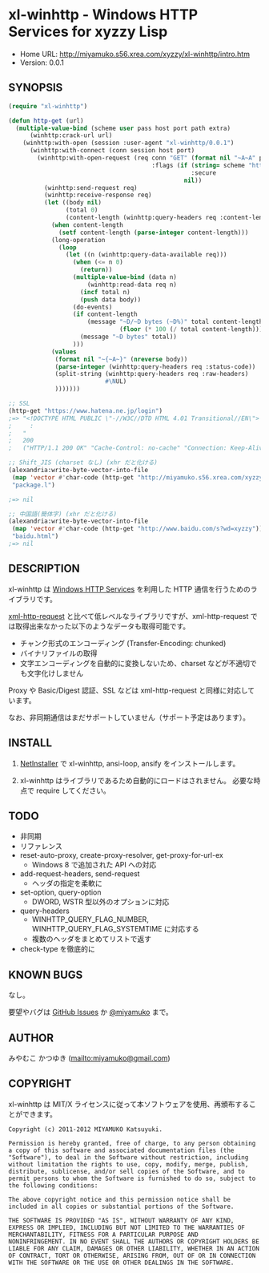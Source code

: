# xl-winhttp - Windows HTTP Services for xyzzy Lisp

* Home URL: http://miyamuko.s56.xrea.com/xyzzy/xl-winhttp/intro.htm
* Version: 0.0.1


## SYNOPSIS

```lisp
(require "xl-winhttp")

(defun http-get (url)
  (multiple-value-bind (scheme user pass host port path extra)
      (winhttp:crack-url url)
    (winhttp:with-open (session :user-agent "xl-winhttp/0.0.1")
      (winhttp:with-connect (conn session host port)
        (winhttp:with-open-request (req conn "GET" (format nil "~A~A" path (or extra ""))
                                        :flags (if (string= scheme "https")
                                                   :secure
                                                 nil))
          (winhttp:send-request req)
          (winhttp:receive-response req)
          (let ((body nil)
                (total 0)
                (content-length (winhttp:query-headers req :content-length)))
            (when content-length
              (setf content-length (parse-integer content-length)))
            (long-operation
              (loop
                (let ((n (winhttp:query-data-available req)))
                  (when (<= n 0)
                    (return))
                  (multiple-value-bind (data n)
                      (winhttp:read-data req n)
                    (incf total n)
                    (push data body))
                  (do-events)
                  (if content-length
                      (message "~D/~D bytes (~D%)" total content-length
                               (floor (* 100 (/ total content-length))))
                    (message "~D bytes" total))
                  )))
            (values
             (format nil "~{~A~}" (nreverse body))
             (parse-integer (winhttp:query-headers req :status-code))
             (split-string (winhttp:query-headers req :raw-headers)
                           #\NUL)
             )))))))

;; SSL
(http-get "https://www.hatena.ne.jp/login")
;=> "<!DOCTYPE HTML PUBLIC \"-//W3C//DTD HTML 4.01 Transitional//EN\">
;     :
;   "
;   200
;   ("HTTP/1.1 200 OK" "Cache-Control: no-cache" "Connection: Keep-Alive" ...)

;; Shift_JIS (charset なし) (xhr だと化ける)
(alexandria:write-byte-vector-into-file
 (map 'vector #'char-code (http-get "http://miyamuko.s56.xrea.com/xyzzy/package.l"))
 "package.l")

;=> nil

;; 中国語(簡体字) (xhr だと化ける)
(alexandria:write-byte-vector-into-file
 (map 'vector #'char-code (http-get "http://www.baidu.com/s?wd=xyzzy"))
 "baidu.html")
;=> nil
```


## DESCRIPTION

xl-winhttp は [Windows HTTP Services](http://msdn.microsoft.com/en-us/library/windows/desktop/aa384273.aspx)
を利用した HTTP 通信を行うためのライブラリです。

[xml-http-request](http://miyamuko.s56.xrea.com/xyzzy/xml-http-request/intro.htm)
と比べて低レベルなライブラリですが、xml-http-request では取得出来なかった以下のようなデータも取得可能です。

  * チャンク形式のエンコーディング (Transfer-Encoding: chunked)
  * バイナリファイルの取得
  * 文字エンコーディングを自動的に変換しないため、charset などが不適切でも文字化けしません

Proxy や Basic/Digest 認証、SSL などは xml-http-request と同様に対応しています。

なお、非同期通信はまだサポートしていません（サポート予定はあります）。


## INSTALL

1. [NetInstaller](http://www7a.biglobe.ne.jp/~hat/xyzzy/ni.html)
   で xl-winhttp, ansi-loop, ansify をインストールします。

2. xl-winhttp はライブラリであるため自動的にロードはされません。
   必要な時点で require してください。


## TODO

* 非同期
* リファレンス
* reset-auto-proxy, create-proxy-resolver, get-proxy-for-url-ex
  - Windows 8 で追加された API への対応
* add-request-headers, send-request
  - ヘッダの指定を柔軟に
* set-option, query-option
  - DWORD, WSTR 型以外のオプションに対応
* query-headers
  - WINHTTP_QUERY_FLAG_NUMBER, WINHTTP_QUERY_FLAG_SYSTEMTIME に対応する
  - 複数のヘッダをまとめてリストで返す
* check-type を徹底的に


## KNOWN BUGS

なし。

要望やバグは
[GitHub Issues](http://github.com/miyamuko/xl-winhttp/issues) か
[@miyamuko](http://twitter.com/home?status=%40miyamuko%20%23xyzzy%20xl-winhttp%3a%20)
まで。


## AUTHOR

みやむこ かつゆき (<mailto:miyamuko@gmail.com>)


## COPYRIGHT

xl-winhttp は MIT/X ライセンスに従って本ソフトウェアを使用、再頒布することができます。

    Copyright (c) 2011-2012 MIYAMUKO Katsuyuki.

    Permission is hereby granted, free of charge, to any person obtaining
    a copy of this software and associated documentation files (the
    "Software"), to deal in the Software without restriction, including
    without limitation the rights to use, copy, modify, merge, publish,
    distribute, sublicense, and/or sell copies of the Software, and to
    permit persons to whom the Software is furnished to do so, subject to
    the following conditions:

    The above copyright notice and this permission notice shall be
    included in all copies or substantial portions of the Software.

    THE SOFTWARE IS PROVIDED "AS IS", WITHOUT WARRANTY OF ANY KIND,
    EXPRESS OR IMPLIED, INCLUDING BUT NOT LIMITED TO THE WARRANTIES OF
    MERCHANTABILITY, FITNESS FOR A PARTICULAR PURPOSE AND
    NONINFRINGEMENT. IN NO EVENT SHALL THE AUTHORS OR COPYRIGHT HOLDERS BE
    LIABLE FOR ANY CLAIM, DAMAGES OR OTHER LIABILITY, WHETHER IN AN ACTION
    OF CONTRACT, TORT OR OTHERWISE, ARISING FROM, OUT OF OR IN CONNECTION
    WITH THE SOFTWARE OR THE USE OR OTHER DEALINGS IN THE SOFTWARE.
